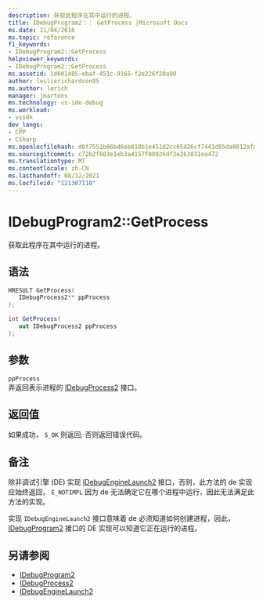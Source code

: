 ```yaml
---
description: 获取此程序在其中运行的进程。
title: IDebugProgram2：： GetProcess |Microsoft Docs
ms.date: 11/04/2016
ms.topic: reference
f1_keywords:
- IDebugProgram2::GetProcess
helpviewer_keywords:
- IDebugProgram2::GetProcess
ms.assetid: 1d602485-ebaf-451c-9165-f2e226f20a90
author: leslierichardson95
ms.author: lerich
manager: jmartens
ms.technology: vs-ide-debug
ms.workload:
- vssdk
dev_langs:
- CPP
- CSharp
ms.openlocfilehash: d0f7551b86bd6eb818b1e451d2cc65426cf7441d85da0812afe215dcfaa2feca
ms.sourcegitcommit: c72b2f603e1eb3a4157f00926df2e263831ea472
ms.translationtype: MT
ms.contentlocale: zh-CN
ms.lasthandoff: 08/12/2021
ms.locfileid: "121307110"
---
```

# <a name="idebugprogram2getprocess"></a>IDebugProgram2::GetProcess
获取此程序在其中运行的进程。

## <a name="syntax"></a>语法

```cpp
HRESULT GetProcess(
   IDebugProcess2** ppProcess
);
```

```csharp
int GetProcess(
   out IDebugProcess2 ppProcess
);
```

## <a name="parameters"></a>参数
`ppProcess`\
弄返回表示进程的 [IDebugProcess2](../../../extensibility/debugger/reference/idebugprocess2.md) 接口。

## <a name="return-value"></a>返回值
 如果成功， `S_OK` 则返回; 否则返回错误代码。

## <a name="remarks"></a>备注
 除非调试引擎 (DE) 实现 [IDebugEngineLaunch2](../../../extensibility/debugger/reference/idebugenginelaunch2.md) 接口，否则，此方法的 de 实现应始终返回， `E_NOTIMPL` 因为 de 无法确定它在哪个进程中运行，因此无法满足此方法的实现。

 实现 `IDebugEngineLaunch2` 接口意味着 de 必须知道如何创建进程，因此， [IDebugProgram2](../../../extensibility/debugger/reference/idebugprogram2.md) 接口的 DE 实现可以知道它正在运行的进程。

## <a name="see-also"></a>另请参阅
- [IDebugProgram2](../../../extensibility/debugger/reference/idebugprogram2.md)
- [IDebugProcess2](../../../extensibility/debugger/reference/idebugprocess2.md)
- [IDebugEngineLaunch2](../../../extensibility/debugger/reference/idebugenginelaunch2.md)
